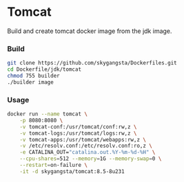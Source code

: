# Tomcat

Build and create tomcat docker image from the jdk image.

### Build

```sh
git clone https://github.com/skygangsta/Dockerfiles.git
cd Dockerfile/jdk/tomcat
chmod 755 builder
./builder image
```

### Usage

```sh
docker run --name tomcat \
    -p 8080:8080 \
    -v tomcat-conf:/usr/tomcat/conf:rw,z \
    -v tomcat-logs:/usr/tomcat/logs:rw,z \
    -v tomcat-apps:/usr/tomcat/webapps:rw,z \
    -v /etc/resolv.conf:/etc/resolv.conf:ro,z \
    -e CATALINA_OUT="catalina.out.%Y-%m-%d-%H" \
    --cpu-shares=512 --memory=1G --memory-swap=0 \
    --restart=on-failure \
    -it -d skygangsta/tomcat:8.5-8u231
```
